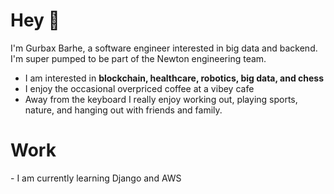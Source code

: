 <h1 align="left"> Hey 👋 </h1>
<p align="left"> 
I'm Gurbax Barhe, a software engineer interested in big data and backend.
I'm super pumped to be part of the Newton engineering team.
</p>

- I am interested in **blockchain, healthcare, robotics, big data, and chess**
- I enjoy the occasional overpriced coffee at a vibey cafe
- Away from the keyboard I really enjoy working out, playing sports, nature, and hanging out with friends and family.


<h1 align="left"> Work </h1>
- I am currently learning Django and AWS

  
